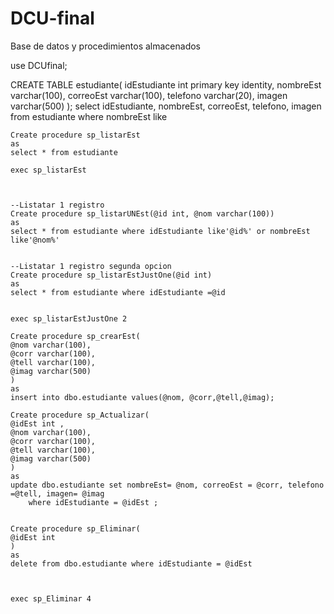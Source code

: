 # DCU-final

Base de datos y procedimientos almacenados


use DCUfinal;

CREATE TABLE estudiante(
	idEstudiante int primary key identity,
	nombreEst varchar(100),
	correoEst varchar(100),
	telefono varchar(20),
	imagen varchar(500)
	);
	select idEstudiante, nombreEst, correoEst, telefono, imagen from estudiante where nombreEst like 
	

	Create procedure sp_listarEst
	as
	select * from estudiante

	exec sp_listarEst



	--Listatar 1 registro
	Create procedure sp_listarUNEst(@id int, @nom varchar(100))
	as
	select * from estudiante where idEstudiante like'@id%' or nombreEst like'@nom%' 


	--Listatar 1 registro segunda opcion
	Create procedure sp_listarEstJustOne(@id int)
	as
	select * from estudiante where idEstudiante =@id


	exec sp_listarEstJustOne 2

	Create procedure sp_crearEst(
	@nom varchar(100),
	@corr varchar(100),
	@tell varchar(100),
	@imag varchar(500)
	)
	as
	insert into dbo.estudiante values(@nom, @corr,@tell,@imag);

	Create procedure sp_Actualizar(
	@idEst int ,
	@nom varchar(100),
	@corr varchar(100),
	@tell varchar(100),
	@imag varchar(500)
	)
	as
	update dbo.estudiante set nombreEst= @nom, correoEst = @corr, telefono =@tell, imagen= @imag 
		where idEstudiante = @idEst ;


	Create procedure sp_Eliminar(
	@idEst int 
	)
	as
	delete from dbo.estudiante where idEstudiante = @idEst



	exec sp_Eliminar 4
